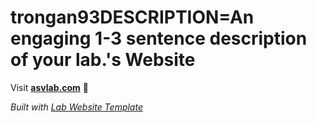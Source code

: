 
# trongan93DESCRIPTION=An engaging 1-3 sentence description of your lab.'s Website

Visit **[asvlab.com](http://asvlab.com)** 🚀

_Built with [Lab Website Template](https://greene-lab.gitbook.io/lab-website-template-docs)_

